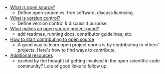 - [What is open source?](01-what-is-open-source)
  - Define open source vs. free software, discuss licencing.
- [What is version control?](02-what-is-version-control)
  - Define version control & discuss it purpose.  
- [What makes an open source project good?](03-what-makes-an-open-source-project-good)
  - add readmes, running docs, contributor guidelines, etc.
- [How to start contributing to open source](04-how-to-start-contributing-to-open-source)
  - A good way to learn open project norms is by contributing to others' projects. Here's how to find ways to contribute.
- [Additional resources](05-additional-resourcess)
  - excited by the thought of getting involved in the open scientific code community? Lots of good links to follow up.
